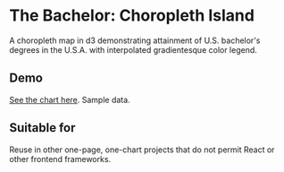 # The Bachelor: Choropleth Island
A choropleth map in d3 demonstrating attainment of U.S. bachelor's degrees in the U.S.A. with interpolated gradientesque color legend.

## Demo
[See the chart here](https://matthieupierce.github.io/the-bachelor-choropleth-island/). 
Sample data. 

## Suitable for
Reuse in other one-page, one-chart projects that do not permit React or other frontend frameworks.

